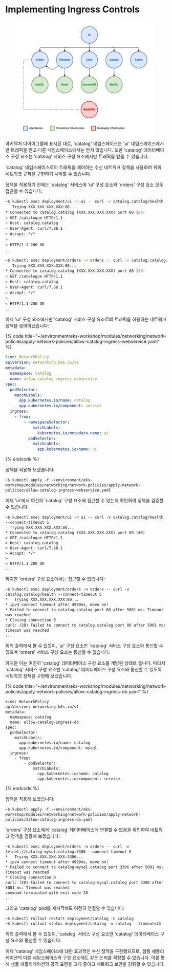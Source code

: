 # Implementing Ingress Controls

<figure><img src="../../../.gitbook/assets/image (39).png" alt=""><figcaption></figcaption></figure>

아키텍처 다이어그램에 표시된 대로, 'catalog' 네임스페이스는 'ui' 네임스페이스에서만 트래픽을 받고 다른 네임스페이스에서는 받지 않습니다. 또한 'catalog' 데이터베이스 구성 요소는 'catalog' 서비스 구성 요소에서만 트래픽을 받을 수 있습니다.

'catalog' 네임스페이스로의 트래픽을 제어하는 수신 네트워크 정책을 사용하여 위의 네트워크 규칙을 구현하기 시작할 수 있습니다.

정책을 적용하기 전에는 'catalog' 서비스에 'ui' 구성 요소와 'orders' 구성 요소 모두 접근할 수 있습니다:

```bash
~$ kubectl exec deployment/ui -n ui -- curl -v catalog.catalog/health --connect-timeout 5
   Trying XXX.XXX.XXX.XXX:80...
* Connected to catalog.catalog (XXX.XXX.XXX.XXX) port 80 (#0)
> GET /catalogue HTTP/1.1
> Host: catalog.catalog
> User-Agent: curl/7.88.1
> Accept: */*
>
< HTTP/1.1 200 OK
...
```

```bash
~$ kubectl exec deployment/orders -n orders -- curl -v catalog.catalog/health --connect-timeout 5
   Trying XXX.XXX.XXX.XXX:80...
* Connected to catalog.catalog (XXX.XXX.XXX.XXX) port 80 (#0)
> GET /catalogue HTTP/1.1
> Host: catalog.catalog
> User-Agent: curl/7.88.1
> Accept: */*
>
< HTTP/1.1 200 OK
...
```

이제 'ui' 구성 요소에서만 'catalog' 서비스 구성 요소로의 트래픽을 허용하는 네트워크 정책을 정의하겠습니다:

{% code title="~/environment/eks-workshop/modules/networking/network-policies/apply-network-policies/allow-catalog-ingress-webservice.yaml" %}
```yaml
kind: NetworkPolicy
apiVersion: networking.k8s.io/v1
metadata:
  namespace: catalog
  name: allow-catalog-ingress-webservice
spec:
  podSelector:
    matchLabels:
      app.kubernetes.io/name: catalog
      app.kubernetes.io/component: service
  ingress:
    - from:
        - namespaceSelector:
            matchLabels:
              kubernetes.io/metadata.name: ui
          podSelector:
            matchLabels:
              app.kubernetes.io/name: ui

```
{% endcode %}

정책을 적용해 보겠습니다:

```
~$ kubectl apply -f ~/environment/eks-workshop/modules/networking/network-policies/apply-network-policies/allow-catalog-ingress-webservice.yaml
```

이제 'ui'에서 여전히 'catalog' 구성 요소에 접근할 수 있는지 확인하여 정책을 검증할 수 있습니다:

```
~$ kubectl exec deployment/ui -n ui -- curl -v catalog.catalog/health --connect-timeout 5
  Trying XXX.XXX.XXX.XXX:80...
* Connected to catalog.catalog (XXX.XXX.XXX.XXX) port 80 (#0)
> GET /catalogue HTTP/1.1
> Host: catalog.catalog
> User-Agent: curl/7.88.1
> Accept: */*
>
< HTTP/1.1 200 OK
...
```

하지만 'orders' 구성 요소에서는 접근할 수 없습니다:

```
~$ kubectl exec deployment/orders -n orders -- curl -v catalog.catalog/health --connect-timeout 5
*   Trying XXX.XXX.XXX.XXX:80...
* ipv4 connect timeout after 4999ms, move on!
* Failed to connect to catalog.catalog port 80 after 5001 ms: Timeout was reached
* Closing connection 0
curl: (28) Failed to connect to catalog.catalog port 80 after 5001 ms: Timeout was reached
...
```



위의 출력에서 볼 수 있듯이, 'ui' 구성 요소만 'catalog' 서비스 구성 요소와 통신할 수 있으며 'orders' 서비스 구성 요소는 통신할 수 없습니다.

하지만 이는 여전히 'catalog' 데이터베이스 구성 요소를 개방된 상태로 둡니다. 따라서 'catalog' 서비스 구성 요소만 'catalog' 데이터베이스 구성 요소와 통신할 수 있도록 네트워크 정책을 구현해 보겠습니다.

{% code title="~/environment/eks-workshop/modules/networking/network-policies/apply-network-policies/allow-catalog-ingress-db.yaml" %}
```
kind: NetworkPolicy
apiVersion: networking.k8s.io/v1
metadata:
  namespace: catalog
  name: allow-catalog-ingress-db
spec:
  podSelector:
    matchLabels:
      app.kubernetes.io/name: catalog
      app.kubernetes.io/component: mysql
  ingress:
    - from:
        - podSelector:
            matchLabels:
              app.kubernetes.io/name: catalog
              app.kubernetes.io/component: service

```
{% endcode %}

정책을 적용해 보겠습니다:

```
~$ kubectl apply -f ~/environment/eks-workshop/modules/networking/network-policies/apply-network-policies/allow-catalog-ingress-db.yaml
```

'orders' 구성 요소에서 'catalog' 데이터베이스에 연결할 수 없음을 확인하여 네트워크 정책을 검증해 보겠습니다:

```
~$ kubectl exec deployment/orders -n orders -- curl -v telnet://catalog-mysql.catalog:3306 --connect-timeout 5
*   Trying XXX.XXX.XXX.XXX:3306...
* ipv4 connect timeout after 4999ms, move on!
* Failed to connect to catalog-mysql.catalog port 3306 after 5001 ms: Timeout was reached
* Closing connection 0
curl: (28) Failed to connect to catalog-mysql.catalog port 3306 after 5001 ms: Timeout was reached
command terminated with exit code 28
...
```

그리고 'catalog' pod를 재시작해도 여전히 연결할 수 있습니다:

```
~$ kubectl rollout restart deployment/catalog -n catalog
~$ kubectl rollout status deployment/catalog -n catalog --timeout=2m
```

위의 출력에서 볼 수 있듯이, 'catalog' 서비스 구성 요소만 'catalog' 데이터베이스 구성 요소와 통신할 수 있습니다.

이제 'catalog' 네임스페이스에 대한 효과적인 수신 정책을 구현했으므로, 샘플 애플리케이션의 다른 네임스페이스와 구성 요소에도 같은 논리를 확장할 수 있습니다. 이를 통해 샘플 애플리케이션의 공격 표면을 크게 줄이고 네트워크 보안을 강화할 수 있습니다.
